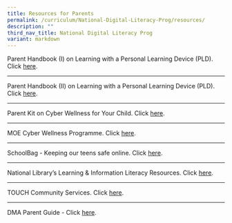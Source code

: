 ```yaml
---
title: Resources for Parents
permalink: /curriculum/National-Digital-Literacy-Prog/resources/
description: ""
third_nav_title: National Digital Literacy Prog
variant: markdown
---
```

Parent Handbook (I) on Learning with a Personal Learning Device (PLD). Click [here](/files/PLD/pdlp-Parent%20Handbook%20I%20on%20Learning%20with%20a%20PLD.pdf).

------

Parent Handbook (II) on Learning with a Personal Learning Device (PLD). Click [here](/files/PLD/pdlp-Parent%20Handbook%20II%20on%20Learning%20with%20a%20PLD.pdf).

------

Parent Kit on Cyber Wellness for Your Child. Click [here](http://go.gov.sg/moe-cyber-wellness).


------

MOE Cyber Wellness Programme. Click [here](https://www.moe.gov.sg/education-in-sg/our-programmes/cyber-wellness).

------

SchoolBag - Keeping our teens safe online. Click [here](https://www.schoolbag.edu.sg/story/keeping-our-teens-safe-online).

------

National Library’s Learning & Information Literacy Resources. Click [here](https://sure.nlb.gov.sg/resources/audience/teachers-and-students/secondary-level-cce).

------

TOUCH Community Services. Click [here](https://www.help123.sg/).

------

DMA Parent Guide - Click [here](https://drive.google.com/drive/folders/1v-TiyDZGUeOhJazC4LyU-j0UlMUqddm0?usp=drive_link).